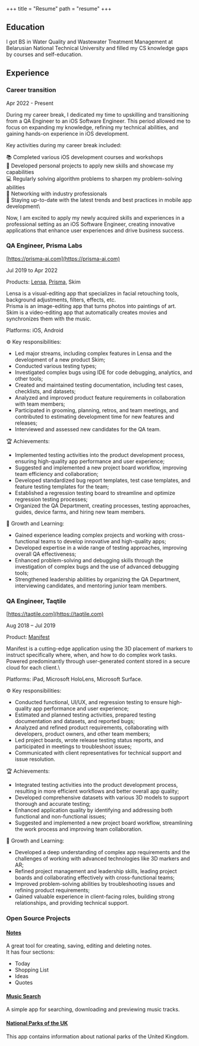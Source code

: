 +++
title = "Resume"
path = "resume"
+++

## Education

I got BS in Water Quality and Wastewater Treatment Management at Belarusian National Technical University and filled my CS knowledge gaps by courses and self-education.

## Experience

### Career transition

Apr 2022 - Present

During my career break, I dedicated my time to upskilling and transitioning from a QA Engineer to an iOS Software Engineer. This period allowed me to focus on expanding my knowledge, refining my technical abilities, and gaining hands-on experience in iOS development.

Key activities during my career break included:

📚 Completed various iOS development courses and workshops\
🚀 Developed personal projects to apply new skills and showcase my capabilities\
💻 Regularly solving algorithm problems to sharpen my problem-solving abilities\
🤝 Networking with industry professionals\
🧠 Staying up-to-date with the latest trends and best practices in mobile app development\

Now, I am excited to apply my newly acquired skills and experiences in a professional setting as an iOS Software Engineer, creating innovative applications that enhance user experiences and drive business success.

### QA Engineer, Prisma Labs

[https://prisma-ai.com](https://prisma-ai.com)

Jul 2019 to Apr 2022

Products: [Lensa](https://prisma-ai.com/lensa), [Prisma](https://prisma-ai.com/prisma), Skim

Lensa is a visual-editing app that specializes in facial retouching tools, background adjustments, filters, effects, etc.\
Prisma is an image-editing app that turns photos into paintings of art.\
Skim is a video-editing app that automatically creates movies and synchronizes them with the music.

Platforms: iOS, Android

⚙️ Key responsibilities:
- Led major streams, including complex features in Lensa and the development of a new product Skim;
- Conducted various testing types;
- Investigated complex bugs using IDE for code debugging, analytics, and other tools;
- Created and maintained testing documentation, including test cases, checklists, and datasets;
- Analyzed and improved product feature requirements in collaboration with team members;
- Participated in grooming, planning, retros, and team meetings, and contributed to estimating development time for new features and releases;
- Interviewed and assessed new candidates for the QA team.

🏆 Achievements:
- Implemented testing activities into the product development process, ensuring high-quality app performance and user experience;
- Suggested and implemented a new project board workflow, improving team efficiency and collaboration;
- Developed standardized bug report templates, test case templates, and feature testing templates for the team;
- Established a regression testing board to streamline and optimize regression testing processes;
- Organized the QA Department, creating processes, testing approaches, guides, device farms, and hiring new team members.

🌱 Growth and Learning:
- Gained experience leading complex projects and working with cross-functional teams to develop innovative and high-quality apps;
- Developed expertise in a wide range of testing approaches, improving overall QA effectiveness;
- Enhanced problem-solving and debugging skills through the investigation of complex bugs and the use of advanced debugging tools;
- Strengthened leadership abilities by organizing the QA Department, interviewing candidates, and mentoring junior team members.

### QA Engineer, Taqtile

[https://taqtile.com](https://taqtile.com)

Aug 2018 – Jul 2019

Product: [Manifest](https://taqtile.com/manifest/)

Manifest is a cutting-edge application using the 3D placement of markers to instruct specifically where, when, and how to do complex work tasks. Powered predominantly through user-generated content stored in a secure cloud for each client.\

Platforms: iPad, Microsoft HoloLens, Microsoft Surface.

⚙️ Key responsibilities:
- Conducted functional, UI/UX, and regression testing to ensure high-quality app performance and user experience;
- Estimated and planned testing activities, prepared testing documentation and datasets, and reported bugs;
- Analyzed and refined product requirements, collaborating with developers, product owners, and other team members;
- Led project boards, wrote release testing status reports, and participated in meetings to troubleshoot issues;
- Communicated with client representatives for technical support and issue resolution.

🏆 Achievements:
- Integrated testing activities into the product development process, resulting in more efficient workflows and better overall app quality;
- Developed comprehensive datasets with various 3D models to support thorough and accurate testing;
- Enhanced application quality by identifying and addressing both functional and non-functional issues;
- Suggested and implemented a new project board workflow, streamlining the work process and improving team collaboration.

🌱 Growth and Learning:
- Developed a deep understanding of complex app requirements and the challenges of working with advanced technologies like 3D markers and AR;
- Refined project management and leadership skills, leading project boards and collaborating effectively with cross-functional teams;
- Improved problem-solving abilities by troubleshooting issues and refining product requirements;
- Gained valuable experience in client-facing roles, building strong relationships, and providing technical support.

### Open Source Projects

#### [Notes](https://github.com/marybokhan/notes)

A great tool for creating, saving, editing and deleting notes.\
It has four sections:

- Today
- Shopping List
- Ideas
- Quotes

#### [Music Search](https://github.com/marybokhan/music-search)

A simple app for searching, downloading and previewing music tracks.

#### [National Parks of the UK](https://github.com/marybokhan/parks-of-uk)

This app contains information about national parks of the United Kingdom.
